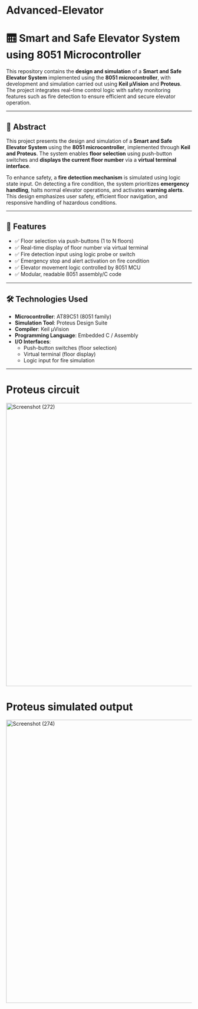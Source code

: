 # Advanced-Elevator
# 🛗 Smart and Safe Elevator System using 8051 Microcontroller

This repository contains the **design and simulation** of a **Smart and Safe Elevator System** implemented using the **8051 microcontroller**, with development and simulation carried out using **Keil µVision** and **Proteus**. The project integrates real-time control logic with safety monitoring features such as fire detection to ensure efficient and secure elevator operation.

---

## 📄 Abstract

This project presents the design and simulation of a **Smart and Safe Elevator System** using the **8051 microcontroller**, implemented through **Keil and Proteus**. The system enables **floor selection** using push-button switches and **displays the current floor number** via a **virtual terminal interface**.

To enhance safety, a **fire detection mechanism** is simulated using logic state input. On detecting a fire condition, the system prioritizes **emergency handling**, halts normal elevator operations, and activates **warning alerts**. This design emphasizes user safety, efficient floor navigation, and responsive handling of hazardous conditions.

---

## 🎯 Features

- ✅ Floor selection via push-buttons (1 to N floors)
- ✅ Real-time display of floor number via virtual terminal
- ✅ Fire detection input using logic probe or switch
- ✅ Emergency stop and alert activation on fire condition
- ✅ Elevator movement logic controlled by 8051 MCU
- ✅ Modular, readable 8051 assembly/C code

---

## 🛠️ Technologies Used

- **Microcontroller**: AT89C51 (8051 family)
- **Simulation Tool**: Proteus Design Suite
- **Compiler**: Keil µVision
- **Programming Language**: Embedded C / Assembly
- **I/O Interfaces**:
  - Push-button switches (floor selection)
  - Virtual terminal (floor display)
  - Logic input for fire simulation

---
# Proteus circuit
<img width="1366" height="768" alt="Screenshot (272)" src="https://github.com/user-attachments/assets/0ab237ee-0e63-481b-bac1-f92863267523" />

# Proteus simulated output
<img width="1366" height="768" alt="Screenshot (274)" src="https://github.com/user-attachments/assets/b88927ff-ce71-43ff-ab6f-5904af063a33" />


